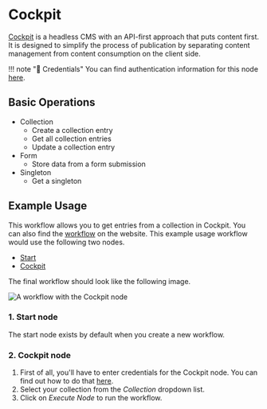 # Cockpit

[Cockpit](https://getcockpit.com/) is a headless CMS with an API-first approach that puts content first. It is designed to simplify the process of publication by separating content management from content consumption on the client side.

!!! note "🔑 Credentials"
    You can find authentication information for this node [here](/workflow/integrations/credentials/cockpit/).


## Basic Operations

* Collection
    * Create a collection entry
    * Get all collection entries
    * Update a collection entry
* Form
    * Store data from a form submission
* Singleton
    * Get a singleton

## Example Usage

This workflow allows you to get entries from a collection in Cockpit. You can also find the [workflow](https://WF².io/workflows/518) on the website. This example usage workflow would use the following two nodes.
- [Start](/workflow/integrations/core-nodes/workflow-nodes-base.start/)
- [Cockpit]()

The final workflow should look like the following image.

![A workflow with the Cockpit node](/_images/integrations/nodes/cockpit/workflow.png)

### 1. Start node

The start node exists by default when you create a new workflow.

### 2. Cockpit node

1. First of all, you'll have to enter credentials for the Cockpit node. You can find out how to do that [here](/workflow/integrations/credentials/cockpit/).
2. Select your collection from the *Collection* dropdown list.
3. Click on *Execute Node* to run the workflow.
